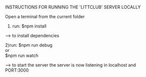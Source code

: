 INSTRUCTIONS FOR RUNNING THE 'LITTCLUB' SERVER LOCALLY 

Open a terminal from the current folder

1) run: $npm install 

--> to install dependencies

2)run: $npm run debug <br />
        or <br />
        $npm run watch <br />
        
--> to start the server
    the server is now listening in localhost and PORT:3000
